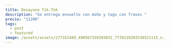```yaml
---
title: Desayuno Tik-Tok
description: "Se entrega envuelto con moño y tags con frases "
precio: "11200"
tags:
  - post
  - featured
image: /assets/assets/277352449_490567359393652_7770219203536521115_n.jpg
---
```

